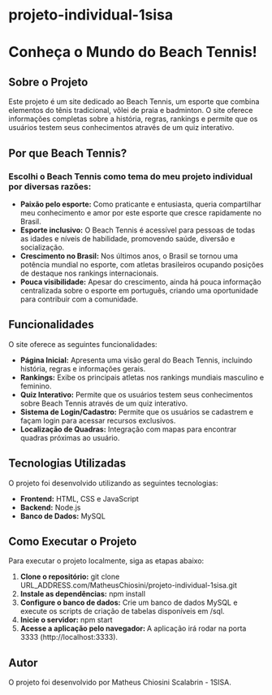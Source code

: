 # projeto-individual-1sisa

<h1>Conheça o Mundo do Beach Tennis!</h1>

<h2>Sobre o Projeto</h2>
<p>Este projeto é um site dedicado ao Beach Tennis, um esporte que combina elementos do tênis tradicional, vôlei de praia e badminton. O site oferece informações completas sobre a história, regras, rankings e permite que os usuários testem seus conhecimentos através de um quiz interativo.</p>

<h2>Por que Beach Tennis?</h2>
<h3>Escolhi o Beach Tennis como tema do meu projeto individual por diversas razões:</h3>
<ul>
    <li>
        <strong>Paixão pelo esporte:</strong> Como praticante e entusiasta, queria compartilhar meu conhecimento e amor por este esporte que cresce rapidamente no Brasil.
    </li>
    <li>
        <strong>Esporte inclusivo:</strong> O Beach Tennis é acessível para pessoas de todas as idades e níveis de habilidade, promovendo saúde, diversão e socialização.
    </li>
    <li>
        <strong>Crescimento no Brasil:</strong> Nos últimos anos, o Brasil se tornou uma potência mundial no esporte, com atletas brasileiros ocupando posições de destaque nos rankings internacionais.
    </li>
    <li>
        <strong>Pouca visibilidade:</strong> Apesar do crescimento, ainda há pouca informação centralizada sobre o esporte em português, criando uma oportunidade para contribuir com a comunidade.
    </li>

</ul>
<h2>Funcionalidades</h2>
<p>O site oferece as seguintes funcionalidades:</p>
<ul>
    <li>
        <strong>Página Inicial:</strong> Apresenta uma visão geral do Beach Tennis, incluindo história, regras e informações gerais.
    </li>
    <li>
        <strong>Rankings:</strong> Exibe os principais atletas nos rankings mundiais masculino e feminino.
    </li>
    <li>
        <strong>Quiz Interativo:</strong> Permite que os usuários testem seus conhecimentos sobre Beach Tennis através de um quiz interativo.
    </li>
    <li>
        <strong>Sistema de Login/Cadastro:</strong> Permite que os usuários se cadastrem e façam login para acessar recursos exclusivos.
    </li>
    <li>
        <strong>Localização de Quadras:</strong> Integração com mapas para encontrar quadras próximas ao usuário.
    </li>

</ul>

<h2>Tecnologias Utilizadas</h2>
<p>O projeto foi desenvolvido utilizando as seguintes tecnologias:</p>
<ul>
    <li>
        <strong>Frontend:</strong> HTML, CSS e JavaScript
    </li>
    <li>
        <strong>Backend:</strong> Node.js
    </li>
    <li>
        <strong>Banco de Dados:</strong> MySQL
    </li>
</ul>

<h2>Como Executar o Projeto</h2>
<p>Para executar o projeto localmente, siga as etapas abaixo:</p>
<ol>
    <li>
        <strong>Clone o repositório:</strong> git clone URL_ADDRESS.com/MatheusChiosini/projeto-individual-1sisa.git
    </li>
    <li>
        <strong>Instale as dependências:</strong> npm install
    </li>
    <li>
        <strong>Configure o banco de dados:</strong> Crie um banco de dados MySQL e execute os scripts de criação de tabelas disponíveis em /sql.
    </li>
    <li>
        <strong>Inicie o servidor:</strong> npm start
    </li>
    <li>
        <strong>Acesse a aplicação pelo navegador: </strong> A aplicação irá rodar na porta 3333 (http://localhost:3333).
    </li>
</ol>
<h2>Autor</h2>
<p>O projeto foi desenvolvido por Matheus Chiosini Scalabrin - 1SISA.</p>
